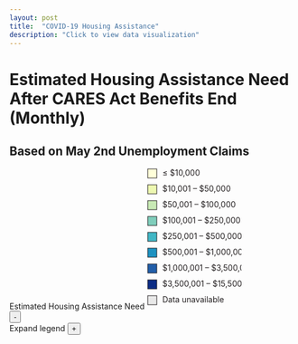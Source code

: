 ```yaml
---
layout: post
title:  "COVID-19 Housing Assistance"
description: "Click to view data visualization"
---
```

<main id="map" class="map"></main>
<div class="map__overlays">
  <div class="map__title-box">
    <h1 class="map__title">Estimated Housing Assistance Need After CARES Act Benefits End (Monthly)</h1>
    <h2 class="map__subtitle">Based on May 2nd Unemployment Claims</h2>
  </div>
  <aside class="legend__wrapper">
    <div class="legend" style="max-height:330px;">
      <span class="legend__title">Estimated Housing Assistance Need</span>
        <svg height="250" width="168">
          <rect x="2" y="2" width="16" height="16" fill="#ffffd9" stroke="#231F20"/>
          <text x="28" y="14" class="legend__entry" fill="#231F20">≤ $10,000</text>
          <rect x="2" y="30" width="16" height="16" fill="#edf8b1" stroke="#231F20"/>
          <text x="28" y="42" class="legend__entry" fill="#231F20">$10,001 – $50,000</text>
          <rect x="2" y="58" width="16" height="16" fill="#c7e9b4" stroke="#231F20"/>
          <text x="28" y="70" class="legend__entry" fill="#231F20">$50,001 – $100,000</text>
          <rect x="2" y="86" width="16" height="16" fill="#7fcdbb" stroke="#231F20"/>
          <text x="28" y="98" class="legend__entry" fill="#231F20">$100,001 – $250,000</text>
          <rect x="2" y="114" width="16" height="16" fill="#41b6c4" stroke="#231F20"/>
          <text x="28" y="126" class="legend__entry" fill="#231F20">$250,001 – $500,000</text>
          <rect x="2" y="142" width="16" height="16" fill="#1d91c0" stroke="#231F20"/>
          <text x="28" y="154" class="legend__entry" fill="#231F20">$500,001 – $1,000,000</text>
          <rect x="2" y="170" width="16" height="16" fill="#225ea8" stroke="#231F20"/>
          <text x="28" y="182" class="legend__entry" fill="#231F20">$1,000,001 – $3,500,000</text>
          <rect x="2" y="198" width="16" height="16" fill="#0c2c84" stroke="#231F20"/>
          <text x="28" y="210" class="legend__entry" fill="#231F20">$3,500,001 – $15,500,000</text>
          <rect x="2" y="226" width="16" height="16" fill="#e8e8e8" stroke="#231F20"/>
          <text x="28" y="238" class="legend__entry" fill="#231F20">Data unavailable</text>
        </svg>
    </div>
    <button type="button" class="button__collapsible button__collapsible--minus">-</button>
    <div>
      <label for="button__collapsible--plus" class="maximize-instructions">Expand legend</label>
      <button type="button" class="button__collapsible button__collapsible--plus">+</button>
    </div>
  </aside>
</div>

<script src="{{'assets/javascripts/housing-assistance-map.js' | absolute_url }}" type="module"></script>